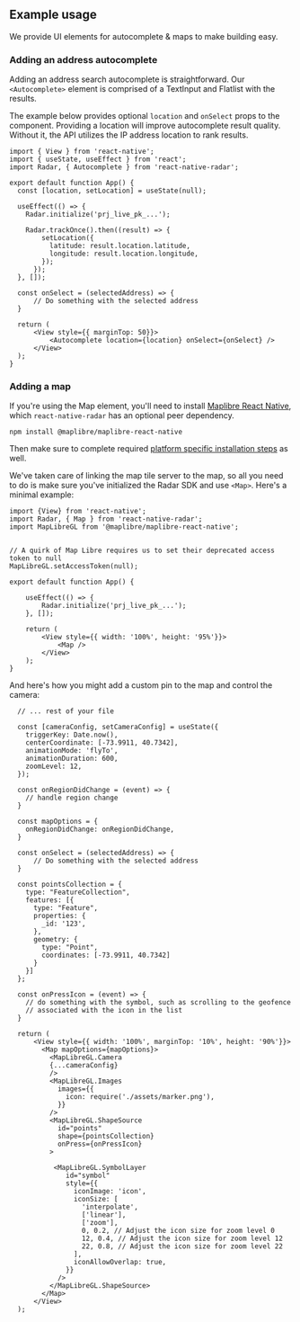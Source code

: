## Example usage

We provide UI elements for autocomplete & maps to make building easy.

### Adding an address autocomplete

Adding an address search autocomplete is straightforward. Our `<Autocomplete>` element is comprised of a TextInput and Flatlist with the results.

The example below provides optional `location` and `onSelect` props to the component. Providing a location will improve autocomplete result quality. Without it, the API utilizes the IP address location to rank results.

```
import { View } from 'react-native';
import { useState, useEffect } from 'react';
import Radar, { Autocomplete } from 'react-native-radar';

export default function App() {
  const [location, setLocation] = useState(null);

  useEffect(() => {
    Radar.initialize('prj_live_pk_...');

    Radar.trackOnce().then((result) => {
        setLocation({
          latitude: result.location.latitude,
          longitude: result.location.longitude,
        });
      });
  }, []);

  const onSelect = (selectedAddress) => {
      // Do something with the selected address
  }

  return (
      <View style={{ marginTop: 50}}>
          <Autocomplete location={location} onSelect={onSelect} />
      </View>
  );
}

```

### Adding a map

If you're using the Map element, you'll need to install [Maplibre React Native](https://github.com/maplibre/maplibre-react-native), which `react-native-radar` has an optional peer dependency.
```
npm install @maplibre/maplibre-react-native
```

Then make sure to complete required [platform specific installation steps](https://github.com/maplibre/maplibre-react-native/blob/main/docs/GettingStarted.md#review-platform-specific-info) as well.


We've taken care of linking the map tile server to the map, so all you need to do is make sure you've initialized the Radar SDK and use `<Map>`. Here's a minimal example:

```
import {View} from 'react-native';
import Radar, { Map } from 'react-native-radar';
import MapLibreGL from '@maplibre/maplibre-react-native';

    
// A quirk of Map Libre requires us to set their deprecated access token to null
MapLibreGL.setAccessToken(null);

export default function App() {

    useEffect(() => {
        Radar.initialize('prj_live_pk_...');
    }, []);

    return (
        <View style={{ width: '100%', height: '95%'}}>
            <Map />
        </View>
    );
}
```

And here's how you might add a custom pin to the map and control the camera:
```
  // ... rest of your file

  const [cameraConfig, setCameraConfig] = useState({
    triggerKey: Date.now(),
    centerCoordinate: [-73.9911, 40.7342],
    animationMode: 'flyTo',
    animationDuration: 600,
    zoomLevel: 12,
  });

  const onRegionDidChange = (event) => {
    // handle region change
  }

  const mapOptions = {
    onRegionDidChange: onRegionDidChange,
  }

  const onSelect = (selectedAddress) => {
      // Do something with the selected address
  }

  const pointsCollection = {
    type: "FeatureCollection",
    features: [{
      type: "Feature",
      properties: {
        _id: '123',
      },
      geometry: {
        type: "Point",
        coordinates: [-73.9911, 40.7342]
      }
    }]
  }; 
  
  const onPressIcon = (event) => {
    // do something with the symbol, such as scrolling to the geofence
    // associated with the icon in the list
  }
    
  return (
      <View style={{ width: '100%', marginTop: '10%', height: '90%'}}>
        <Map mapOptions={mapOptions}>
          <MapLibreGL.Camera
          {...cameraConfig}
          />
          <MapLibreGL.Images
            images={{
              icon: require('./assets/marker.png'),
            }}
          />
          <MapLibreGL.ShapeSource
            id="points"
            shape={pointsCollection}
            onPress={onPressIcon}
          >

           <MapLibreGL.SymbolLayer
              id="symbol"
              style={{
                iconImage: 'icon',
                iconSize: [
                  'interpolate',
                  ['linear'],
                  ['zoom'],
                  0, 0.2, // Adjust the icon size for zoom level 0
                  12, 0.4, // Adjust the icon size for zoom level 12
                  22, 0.8, // Adjust the icon size for zoom level 22
                ],
                iconAllowOverlap: true,
              }}
            />
          </MapLibreGL.ShapeSource>
        </Map>
      </View>
  );
```
